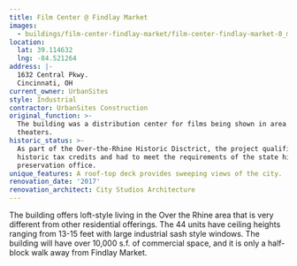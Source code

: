 ```yaml
---
title: Film Center @ Findlay Market
images:
  - buildings/film-center-findlay-market/film-center-findlay-market-0_m6jdks
location:
  lat: 39.114632
  lng: -84.521264
address: |-
  1632 Central Pkwy.
  Cincinnati, OH
current_owner: UrbanSites
style: Industrial
contractor: UrbanSites Construction
original_function: >-
  The building was a distribution center for films being shown in area movie
  theaters.
historic_status: >-
  As part of the Over-the-Rhine Historic Disctrict, the project qualified for
  historic tax credits and had to meet the requirements of the state historic
  preservation office.
unique_features: A roof-top deck provides sweeping views of the city.
renovation_date: '2017'
renovation_architect: City Studios Architecture
---
```


The building offers loft-style living in the Over the Rhine area that is very different from other residential offerings. The 44 units have ceiling heights ranging from 13-15 feet with large industrial sash style windows. The building will have over 10,000 s.f. of commercial space, and it is only a half-block walk away from Findlay Market.
